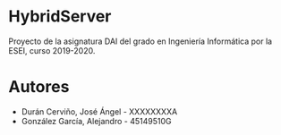 # HybridServer

Proyecto de la asignatura DAI del grado en Ingeniería Informática por la ESEI, curso 2019-2020.

# Autores
*  Durán Cerviño, José Ángel - XXXXXXXXA
*  González García, Alejandro - 45149510G